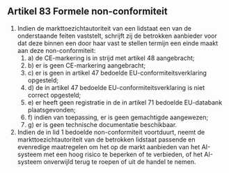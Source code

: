 ## Artikel 83 Formele non-conformiteit

1. Indien de markttoezichtautoriteit van een lidstaat een van de onderstaande feiten vaststelt, schrijft zij de betrokken aanbieder voor dat deze binnen een door haar vast te stellen termijn een einde maakt aan deze non-conformiteit:
   1. a) de CE-markering is in strijd met artikel 48 aangebracht;
   2. b) er is geen CE-markering aangebracht;
   3. c) er is geen in artikel 47 bedoelde EU-conformiteitsverklaring opgesteld;
   4. d) de in artikel 47 bedoelde EU-conformiteitsverklaring is niet correct opgesteld;
   5. e) er heeft geen registratie in de in artikel 71 bedoelde EU-databank plaatsgevonden;
   6. f) indien van toepassing, er is geen gemachtigde aangewezen;
   7. g) er is geen technische documentatie beschikbaar.
2. Indien de in lid 1 bedoelde non-conformiteit voortduurt, neemt de markttoezichtautoriteit van de betrokken lidstaat passende en evenredige maatregelen om het op de markt aanbieden van het AI-systeem met een hoog risico te beperken of te verbieden, of het AI-systeem onverwijld terug te roepen of uit de handel te nemen.
